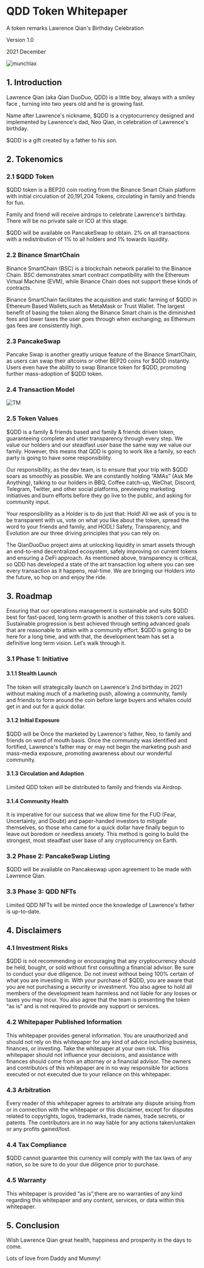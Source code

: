 # **QDD Token Whitepaper**

A token remarks Lawrence Qian's Birthday Celebration

Version 1.0

2021 December

![munchlax](https://github.com/neomelb/QDD-Coin-2021/blob/main/munchlax.jpg)

## 1. Introduction

Lawrence Qian (aka Qian DuoDuo, QDD) is a little boy, always with a smiley face , turning into two years old and he is growing fast. 

Name after Lawrence's nickname, $QDD is a cryptocurrency designed and implemented by Lawrence's dad, Neo Qian, in celebration of Lawrence's birthday. 

$QDD is a gift created by a father to his son.

## 2. Tokenomics

### 2.1 $QDD Token

$QDD token is a BEP20 coin rooting from the Binance Smart Chain platform with initial circulation of 20,191,204 Tokens, circulating in family and friends for fun.

Family and friend will receive airdrops to celebrate Lawrence's birthday. There will be no private sale or ICO  at this stage. 

$QDD will be available on PancakeSwap to obtain.  2% on all transactions with a redistribution of 1% to all holders and 1% towards liquidity.

### 2.2 Binance SmartChain

Binance SmartChain (BSC) is a blockchain network parallel to the Binance Chain. BSC demonstrates smart contract compatibility with the Ethereum Virtual Machine (EVM), while Binance Chain does not support these kinds of contracts.

Binance SmartChain facilitates the acquisition and static farming of $QDD in Ethereum Based Wallets,such as MetaMask or Trust Wallet. The largest benefit of basing the token along the Binance Smart chain is the diminished fees and lower taxes the user goes through when exchanging, as Ethereum gas fees are consistently high.

### 2.3 PancakeSwap

Pancake Swap is another greatly unique feature of the Binance SmartChain, as users can swap their altcoins or other BEP20 coins for $QDD instantly. Users even have the ability to swap Binance token for $QDD, promoting further mass-adoption of $QDD token.

### 2.4 Transaction Model

![TM](https://github.com/neomelb/QDD-Coin-2021/blob/main/TM.png)

### 2.5 Token Values

$QDD is a family & friends based and family & friends driven token, guaranteeing complete and utter transparency through every step. We value our holders and our steadfast user base the same way we value our family. However, this means that QDD is going to work like a family, so each party is going to have some responsibility.

Our responsibility, as the dev team, is to ensure that your trip with $QDD soars as smoothly as possible. We are constantly holding “AMAs” (Ask Me Anything), talking to our holders in BBQ, Coffee catch-up, WeChat, Discord, Telegram, Twitter, and other social platforms, previewing marketing initiatives and burn efforts before they go live to the public, and asking for community input.

Your responsibility as a Holder is to do just that: Hold! All we ask of you is to be transparent with us, vote on what you like about the token, spread the word to your friends and family, and HODL! Safety, Transparency, and Evolution are our three driving principles that you can rely on.  

The QianDuoDuo project aims at unlocking liquidity in smart assets through an end-to-end decentralized ecosystem, safely improving on current tokens and ensuring a DeFi approach. As mentioned above, transparency is critical, so QDD has developed a state of the art transaction log where you can see every transaction as it happens, real-time. We are bringing our Holders into the future, so hop on and enjoy the ride.

## 3. Roadmap

Ensuring that our operations management is sustainable and suits $QDD best for fast-paced, long term growth is another of this token’s core values. Sustainable progression is best achieved through setting advanced goals that are reasonable to attain with a community effort. $QDD is going to be here for a long time, and with that, the development
team has set a definitive long term vision. Let’s walk through it.

### 3.1 Phase 1: Initiative

#### 3.1.1 Stealth Launch

The token will strategically launch on Lawrence's 2nd birthday in 2021 without making much of a marketing push, allowing a community, family and friends to form around the coin before large buyers and whales could get in and out for a quick dollar.

#### 3.1.2 Initial Exposure

$QDD will be Once the marketed by Lawrence's father, Neo, to family and friends on word of mouth basis. Once the community was identified and fortified, Lawrence's father may or may not begin the marketing push and mass-media exposure, promoting awareness about our wonderful community.

#### 3.1.3 Circulation and Adoption

Limited QDD token will be distributed to family and friends via Airdrop.  

#### 3.1.4 Community Health

It is imperative for our success that we allow time for the FUD (Fear, Uncertainty, and Doubt) and paper-handed investors to mitigate themselves, so those who came for a quick dollar have finally begun to leave out boredom or needless anxiety. This method is going to build the strongest, most steadfast user base of any cryptocurrency on
Earth.

### 3.2 Phase 2: PancakeSwap Listing

$QDD will be available on Pancakeswap upon agreement to be made with Lawrence Qian. 

### 3.3 Phase 3: QDD NFTs

Limited QDD NFTs will be minted once the knowledge of Lawrence's father is up-to-date.

## 4. Disclaimers

### 4.1 Investment Risks

$QDD is not recommending or encouraging that any cryptocurrency should be held, bought, or sold without first consulting a financial advisor. Be sure to conduct your due diligence. Do not invest without being 100% certain of what you are investing in. With your purchase of $QDD, you are aware that you are not purchasing a security or investment. You also agree to hold all members of the development team harmless and not liable for any losses or taxes you may incur. You also agree that the team is presenting the token “as is” and is not required to provide any support or services.

### 4.2 Whitepaper Published Information

This whitepaper provides general information. You are unauthorized and should not rely on this whitepaper for any kind of advice including business, finances, or investing. Take the whitepaper at your own risk. This whitepaper should not influence your decisions, and assistance with finances should come from an attorney or a financial advisor. The owners and contributors of this whitepaper are in no way responsible for actions executed or not executed due to your reliance on this whitepaper.

### 4.3 Arbitration

Every reader of this whitepaper agrees to arbitrate any dispute arising from or in connection with the whitepaper or this disclaimer, except for disputes related to copyrights, logos, trademarks, trade names, trade secrets, or patents. The contributors are in no way liable for any actions taken/untaken or any profits gained/lost.

### 4.4 Tax Compliance

$QDD cannot guarantee this currency will comply with the tax laws of any nation, so be sure to do your due diligence prior to purchase.

### 4.5 Warranty

This whitepaper is provided “as is”,there are no warranties of any kind regarding this whitepaper and any content, services, or data within this whitepaper.

## 5. Conclusion

Wish Lawrence Qian great health, happiness and prosperity in the days to come.

Lots of love from Daddy and Mummy!

